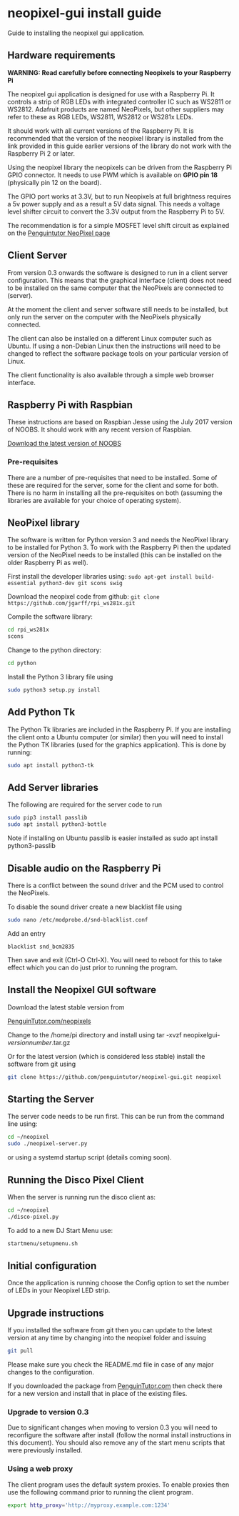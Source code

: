 # neopixel-gui install guide

Guide to installing the neopixel gui application.

## Hardware requirements

**WARNING: Read carefully before connecting Neopixels to your Raspberry Pi**

The neopixel gui application is designed for use with a Raspberry Pi. It controls a strip of RGB LEDs with integrated controller IC such as WS2811 or WS2812. Adafruit products are named NeoPixels, but other suppliers may refer to these as RGB LEDs, WS2811, WS2812 or WS281x LEDs.

It should work with all current versions of the Raspberry Pi. It is recommended that the version of the neopixel library is installed from the link provided in this guide earlier versions of the library do not work with the Raspberry Pi 2 or later.

Using the neopixel library the neopixels can be driven from the Raspberry Pi GPIO connector. It needs to use PWM which is available on **GPIO pin 18** (physically pin 12 on the board).

The GPIO port works at 3.3V, but to run Neopixels at full brightness requires a 5v power supply and as a result a 5V data signal. This needs a voltage level shifter circuit to convert the 3.3V output from the Raspberry Pi to 5V.

The recommendation is for a simple MOSFET level shift circuit as explained on the [Penguintutor NeoPixel page](http://www.penguintutor.com/electronics/neopixels)


## Client Server

From version 0.3 onwards the software is designed to run in a client server configuration. This means that the graphical interface (client) does not need to be installed on the same computer that the NeoPixels are connected to (server).

At the moment the client and server software still needs to be installed, but only run the server on the computer with the NeoPixels physically connected. 

The client can also be installed on a different Linux computer such as Ubuntu. If using a non-Debian Linux then the instructions will need to be changed to reflect the software package tools on your particular version of Linux. 

The client functionality is also available through a simple web browser interface.



## Raspberry Pi with Raspbian

These instructions are based on Raspbian Jesse using the July 2017 version of NOOBS. It should work with any recent version of Raspbian. 

[Download the latest version of NOOBS](https://www.raspberrypi.org/downloads/)

### Pre-requisites

There are a number of pre-requisites that need to be installed. Some of these are required for the server, some for the client and some for both. There is no harm in installing all the pre-requisites on both (assuming the libraries are available for your choice of operating system).

## NeoPixel library

The software is written for Python version 3 and needs the NeoPixel library to be installed for Python 3. To work with the Raspberry Pi then the updated version of the NeoPixel needs to be installed (this can be installed on the older Raspberry Pi as well).

First install the developer libraries using:
`sudo apt-get install build-essential python3-dev git scons swig`

Download the neopixel code from github:
`git clone https://github.com/jgarff/rpi_ws281x.git`

Compile the software library:
```bash
cd rpi_ws281x
scons
```

Change to the python directory:
```bash
cd python
```

Install the Python 3 library file using
```bash
sudo python3 setup.py install
```


## Add Python Tk

The Python Tk libraries are included in the Raspberry Pi. If you are installing the client onto a Ubuntu computer (or similar) then you will need to install the Python TK libraries (used for the graphics application). This is done by running:

```bash
sudo apt install python3-tk
```

## Add Server libraries
The following are required for the server code to run

```bash
sudo pip3 install passlib
sudo apt install python3-bottle

```

Note if installing on Ubuntu passlib is easier installed as 
sudo apt install python3-passlib

## Disable audio on the Raspberry Pi

There is a conflict between the sound driver and the PCM used to control the NeoPixels. 

To disable the sound driver create a new blacklist file using

```bash
sudo nano /etc/modprobe.d/snd-blacklist.conf
```

Add an entry

```
blacklist snd_bcm2835
```

Then save and exit (Ctrl-O Ctrl-X). You will need to reboot for this to take effect which you can do just prior to running the program.

## Install the Neopixel GUI software

Download the latest stable version from

[PenguinTutor.com/neopixels](http://www.penguintutor.com/neopixels)

Change to the /home/pi directory and install using
tar -xvzf neopixelgui-<i>versionnumber</i>.tar.gz

Or for the latest version (which is considered less stable) install the software from git using 

```bash
git clone https://github.com/penguintutor/neopixel-gui.git neopixel
```

## Starting the Server

The server code needs to be run first. This can be run from the command line using:

```bash 
cd ~/neopixel
sudo ./neopixel-server.py
```
or using a systemd startup script (details coming soon).

## Running the Disco Pixel Client

When the server is running run the disco client as:
```bash
cd ~/neopixel
./disco-pixel.py
```

To add to a new DJ Start Menu use:
```bash
startmenu/setupmenu.sh
```

## Initial configuration

Once the application is running choose the Config option to set the number of LEDs in your Neopixel LED strip. 


## Upgrade instructions

If you installed the software from git then you can update to the latest version at any time by changing into the neopixel folder and issuing

```bash
git pull
```
Please make sure you check the README.md file in case of any major changes to the configuration.

If you downloaded the package from [PenguinTutor.com](http://www.penguintutor.com) then check there for a new version and install that in place of the existing files.

### Upgrade to version 0.3

Due to significant changes when moving to version 0.3 you will need to reconfigure the software after install (follow the normal install instructions in this document).
You should also remove any of the start menu scripts that were previously installed.


### Using a web proxy

The client program uses the default system proxies.
To enable proxies then use the following command prior to running the client program.

```bash
export http_proxy='http://myproxy.example.com:1234'
```
